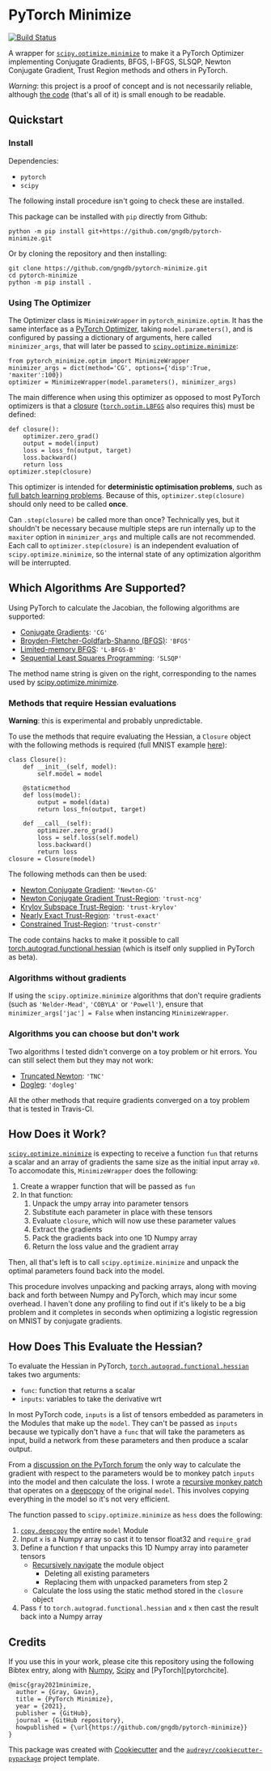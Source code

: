 PyTorch Minimize
================

[![Build Status](https://travis-ci.com/gngdb/pytorch-minimize.svg?branch=master)](https://travis-ci.com/gngdb/pytorch-minimize)

A wrapper for [`scipy.optimize.minimize`][scipy] to make it a PyTorch
Optimizer implementing Conjugate Gradients, BFGS, l-BFGS, SLSQP, Newton
Conjugate Gradient, Trust Region methods and others in PyTorch.

*Warning*: this project is a proof of concept and is not necessarily
reliable, although [the code](./pytorch_minimize/optim.py) (that's all of
it) is small enough to be readable.

Quickstart
----------

### Install

Dependencies:

* `pytorch`
* `scipy`

The following install procedure isn't going to check these are installed.

This package can be installed with `pip` directly from Github:

``` 
python -m pip install git+https://github.com/gngdb/pytorch-minimize.git
```

Or by cloning the repository and then installing:

```
git clone https://github.com/gngdb/pytorch-minimize.git
cd pytorch-minimize
python -m pip install .
```

### Using The Optimizer

The Optimizer class is `MinimizeWrapper` in `pytorch_minimize.optim`.  It
has the same interface as a [PyTorch Optimizer][optimizer], taking
`model.parameters()`, and is configured by passing a dictionary of
arguments, here called `minimizer_args`, that will later be passed to
[`scipy.optimize.minimize`][scipy]:

```
from pytorch_minimize.optim import MinimizeWrapper
minimizer_args = dict(method='CG', options={'disp':True, 'maxiter':100})
optimizer = MinimizeWrapper(model.parameters(), minimizer_args)
```

The main difference when using this optimizer as opposed to most PyTorch
optimizers is that a [closure][] ([`torch.optim.LBFGS`][torch_lbfgs] also
requires this) must be defined:

```
def closure():
    optimizer.zero_grad()
    output = model(input)
    loss = loss_fn(output, target)
    loss.backward()
    return loss
optimizer.step(closure)
```

This optimizer is intended for **deterministic optimisation problems**,
such as [full batch learning problems][batch]. Because of this,
`optimizer.step(closure)` should only need to be called **once**. 

Can `.step(closure)` be called more than once? Technically yes, but it
shouldn't be necessary because multiple steps are run internally up to the
`maxiter` option in `minimizer_args` and multiple calls are not
recommended. Each call to `optimizer.step(closure)` is an independent
evaluation of `scipy.optimize.minimize`, so the internal state of any
optimization algorithm will be interrupted.

[torch_lbfgs]: https://pytorch.org/docs/stable/optim.html#torch.optim.LBFGS

Which Algorithms Are Supported?
-------------------------------

Using PyTorch to calculate the Jacobian, the following algorithms are
supported:

* [Conjugate Gradients][conjugate]: `'CG'`
* [Broyden-Fletcher-Goldfarb-Shanno (BFGS)][bfgs]: `'BFGS'`
* [Limited-memory BFGS][lbfgs]: `'L-BFGS-B'`
* [Sequential Least Squares Programming][slsqp]: `'SLSQP'`

The method name string is given on the right, corresponding to the names
used by [scipy.optimize.minimize][scipy].

### Methods that require Hessian evaluations

**Warning**: this is experimental and probably unpredictable.

To use the methods that require evaluating the Hessian, a `Closure` object
with the following methods is required (full MNIST example
[here](./mnist/hessian_logistic_regression.py)):

```
class Closure():
    def __init__(self, model):
        self.model = model
    
    @staticmethod
    def loss(model):
        output = model(data)
        return loss_fn(output, target) 

    def __call__(self):
        optimizer.zero_grad()
        loss = self.loss(self.model)
        loss.backward()
        return loss
closure = Closure(model)
```

The following methods can then be used: 

* [Newton Conjugate Gradient](https://youtu.be/0qUAb94CpOw?t=30m41s): `'Newton-CG'`
* [Newton Conjugate Gradient Trust-Region][trust]: `'trust-ncg'`
* [Krylov Subspace Trust-Region][krylov]: `'trust-krylov'`
* [Nearly Exact Trust-Region][trust]: `'trust-exact'`
* [Constrained Trust-Region][trust]: `'trust-constr'`

The code contains hacks to make it possible to call
[torch.autograd.functional.hessian][torchhessian] (which is itself only
supplied in PyTorch as beta).

### Algorithms without gradients

If using the `scipy.optimize.minimize` algorithms that don't require
gradients (such as `'Nelder-Mead'`, `'COBYLA'` or `'Powell'`), ensure that
`minimizer_args['jac'] = False` when instancing `MinimizeWrapper`.

### Algorithms you can choose but don't work

Two algorithms I tested didn't converge on a toy problem or hit errors.
You can still select them but they may not work:

* [Truncated Newton][tnc]: `'TNC'`
* [Dogleg][]: `'dogleg'`

All the other methods that require gradients converged on a toy problem
that is tested in Travis-CI.

How Does it Work?
-----------------

[`scipy.optimize.minimize`][scipy] is expecting to receive a function `fun` that
returns a scalar and an array of gradients the same size as the initial
input array `x0`. To accomodate this, `MinimizeWrapper` does the following:

1. Create a wrapper function that will be passed as `fun`
2. In that function:
    1. Unpack the umpy array into parameter tensors
    2. Substitute each parameter in place with these tensors
    3. Evaluate `closure`, which will now use these parameter values
    4. Extract the gradients
    5. Pack the gradients back into one 1D Numpy array
    6. Return the loss value and the gradient array

Then, all that's left is to call `scipy.optimize.minimize` and unpack the
optimal parameters found back into the model.

This procedure involves unpacking and packing arrays, along with moving
back and forth between Numpy and PyTorch, which may incur some overhead. I
haven't done any profiling to find out if it's likely to be a big problem
and it completes in seconds when optimizing a logistic regression on MNIST
by conjugate gradients.

How Does This Evaluate the Hessian?
-----------------------------------

To evaluate the Hessian in PyTorch,
[`torch.autograd.functional.hessian`][torchhessian] takes two arguments:

* `func`: function that returns a scalar
* `inputs`: variables to take the derivative wrt

In most PyTorch code, `inputs` is a list of tensors embedded as parameters
in the Modules that make up the `model`. They can't be passed as `inputs`
because we typically don't have a `func` that will take the parameters as
input, build a network from these parameters and then produce a scalar
output.

From a [discussion on the PyTorch forum][forum] the only way to calculate
the gradient with respect to the parameters would be to monkey patch
`inputs` into the model and then calculate the loss. I wrote a [recursive
monkey patch][monkey] that operates on a [deepcopy][] of the original
`model`.  This involves copying everything in the model so it's not very
efficient.

The function passed to `scipy.optimize.minimize` as `hess` does the
following:

1. [`copy.deepcopy`][deepcopy] the entire `model` Module
2. Input `x` is a Numpy array so cast it to tensor float32 and
`require_grad`
3. Define a function `f` that unpacks this 1D Numpy array into parameter
tensors
    * [Recursively navigate][re_attr] the module object
        - Deleting all existing parameters
        - Replacing them with unpacked parameters from step 2
    * Calculate the loss using the static method stored in the `closure` object
5. Pass `f` to `torch.autograd.functional.hessian` and `x` then cast the
result back into a Numpy array

Credits
-------

If you use this in your work, please cite this repository using the
following Bibtex entry, along with [Numpy][numpycite], [Scipy][scipycite]
and [PyTorch][pytorchcite].

```
@misc{gray2021minimize,
  author = {Gray, Gavin},
  title = {PyTorch Minimize},
  year = {2021},
  publisher = {GitHub},
  journal = {GitHub repository},
  howpublished = {\url{https://github.com/gngdb/pytorch-minimize}}
}
```

This package was created with [Cookiecutter][] and the
[`audreyr/cookiecutter-pypackage`][audreyr] project template.

[numpycite]: https://www.scipy.org/citing.html#numpy
[scipycite]: https://www.scipy.org/citing.html#scipy-the-library
[re_attr]: https://stackoverflow.com/a/31174427/6937913 
[deepcopy]: https://docs.python.org/3/library/copy.html#copy.deepcopy
[monkey]: https://github.com/gngdb/pytorch-minimize/blob/master/pytorch_minimize/optim.py#L106-L122
[forum]: https://discuss.pytorch.org/t/using-autograd-functional-jacobian-hessian-with-respect-to-nn-module-parameters/103994/3
[dogleg]: https://en.wikipedia.org/wiki/Powell%27s_dog_leg_method
[tnc]: https://en.wikipedia.org/wiki/Truncated_Newton_method
[krylov]: https://epubs.siam.org/doi/abs/10.1137/1.9780898719857.ch5
[trust]: https://en.wikipedia.org/wiki/Trust_region
[torchhessian]: https://pytorch.org/docs/stable/autograd.html#torch.autograd.functional.hessian
[slsqp]: https://en.wikipedia.org/wiki/Sequential_quadratic_programming
[conjugate]: https://en.wikipedia.org/wiki/Conjugate_gradient_method
[lbfgs]: https://en.wikipedia.org/wiki/Limited-memory_BFGS
[bfgs]: https://en.wikipedia.org/wiki/Broyden%E2%80%93Fletcher%E2%80%93Goldfarb%E2%80%93Shanno_algorithm
[batch]: https://towardsdatascience.com/batch-mini-batch-stochastic-gradient-descent-7a62ecba642a
[closure]: https://pytorch.org/docs/stable/optim.html#optimizer-step-closure
[optimizer]: https://pytorch.org/docs/stable/optim.html
[scipy]: https://docs.scipy.org/doc/scipy/reference/generated/scipy.optimize.minimize.html
[Cookiecutter]: https://github.com/audreyr/cookiecutter
[audreyr]: https://github.com/audreyr/cookiecutter-pypackage
